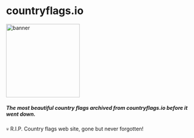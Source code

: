 # countryflags.io
 <img src="https://user-images.githubusercontent.com/15834648/175575643-553cf548-6eda-4c92-9bb3-ef7a6fd168ed.png" 
 alt="banner" 
 width="200"/>
 
##### The most beautiful country flags archived from countryflags.io before it went down.

💀 R.I.P. Country flags web site, gone but never forgotten! 
